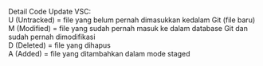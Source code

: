 Detail Code Update VSC:  
U   (Untracked) = file yang belum pernah dimasukkan kedalam Git (file baru)  
M   (Modified)  = file yang sudah pernah masuk ke dalam database Git dan sudah pernah dimodifikasi  
D   (Deleted)   = file yang dihapus  
A   (Added)     = file yang ditambahkan dalam mode staged  